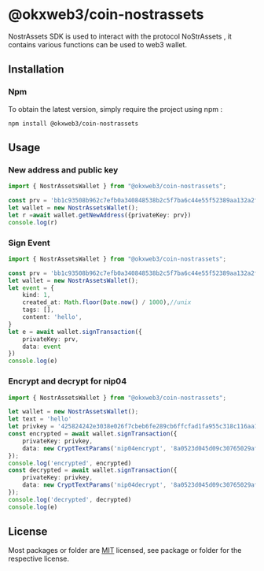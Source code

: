# @okxweb3/coin-nostrassets
NostrAssets SDK is used to interact with the protocol NoStrAssets , it contains various functions can be used to web3 wallet.

## Installation

### Npm

To obtain the latest version, simply require the project using npm :

```shell
npm install @okxweb3/coin-nostrassets
```

## Usage

### New address and public key

```typescript
import { NostrAssetsWallet } from "@okxweb3/coin-nostrassets";

const prv = 'bb1c93508b962c7efb0a340848538b2c5f7ba6c44e55f52389aa132a2fd3521a'
let wallet = new NostrAssetsWallet();
let r =await wallet.getNewAddress({privateKey: prv})
console.log(r)
```

### Sign Event

```typescript
import { NostrAssetsWallet } from "@okxweb3/coin-nostrassets";

const prv = 'bb1c93508b962c7efb0a340848538b2c5f7ba6c44e55f52389aa132a2fd3521a'
let wallet = new NostrAssetsWallet();
let event = {
    kind: 1,
    created_at: Math.floor(Date.now() / 1000),//unix
    tags: [],
    content: 'hello',
}
let e = await wallet.signTransaction({
    privateKey: prv,
    data: event
})
console.log(e)
```


### Encrypt and decrypt for nip04

```typescript
import { NostrAssetsWallet } from "@okxweb3/coin-nostrassets";

let wallet = new NostrAssetsWallet();
let text = 'hello'
let privkey = '425824242e3038e026f7cbeb6fe289cb6ffcfad1fa955c318c116aa1f2f32bfc'
const encrypted = await wallet.signTransaction({
    privateKey: privkey,
    data: new CryptTextParams('nip04encrypt', '8a0523d045d09c30765029af9307d570cb0d969e4b9400c08887c23250626eea', text)
});
console.log('encrypted', encrypted)
const decrypted = await wallet.signTransaction({
    privateKey: privkey,
    data: new CryptTextParams('nip04decrypt', '8a0523d045d09c30765029af9307d570cb0d969e4b9400c08887c23250626eea', encrypted)
});
console.log('decrypted', decrypted)
console.log(e)
```

## License
Most packages or folder are [MIT](<https://github.com/okx/js-wallet-sdk/blob/main/LICENSE>) licensed, see package or folder for the respective license.
